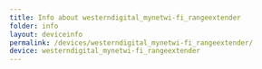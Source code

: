 ```yaml
---
title: Info about westerndigital_mynetwi-fi_rangeextender
folder: info
layout: deviceinfo
permalink: /devices/westerndigital_mynetwi-fi_rangeextender/
device: westerndigital_mynetwi-fi_rangeextender
---
```

